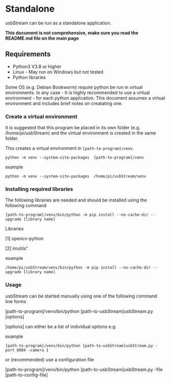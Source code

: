 # Standalone

usbStream can be run as a standalone application.

**This document is not comprehensive, make sure you read the README.md file on the main page**

## Requirements 

* Python3 V3.8 or higher
* Linux - May run on Windows but not tested
* Python libraries

Some OS (e.g. Debian Bookworm) *require* python be run in virtual environments.
In any case - It is highly recommended to use a virtual environment - for each python application.  This document assumes a virtual environment and includes brief notes on creatating one.

### Create a virtual environment

It is suggested that this program be placed in its own folder (e.g. /home/pi/usbStream) and the virtual environment is created in the same folder.

This creates a virtual environment in  `[path-to-program]/venv`.

`python -m venv --system-site-packages  [path-to-program]/venv`

example
```
python -m venv --system-site-packages  /home/pi/usbStream/venv
```

### Installing required libraries

The following libraries are needed and should be installed using the following command

`[path-to-program]/venv/bin/python -m pip install --no-cache-dir --upgrade [library name]`

Libraries

[1] opencv-python

[2] imutils"

example
```
/home/pi/usbStream/venv/bin/python -m pip install --no-cache-dir --upgrade [library name]
```

### Usage

usbStream can be started manually using one of the following command line forms

[path-to-program]/venv/bin/python [path-to-usbStream]usbStream.py [options]

[options] can either be a list of individual options e.g.

example
```
[path-to-program]/venv/bin/python [path-to-usbStream]usbStream.py -port 8084 -camera 1
```

or (recommended) use a configuration file

[path-to-program]/venv/bin/python [path-to-usbStream]usbStream.py -file [path-to-config-file]
